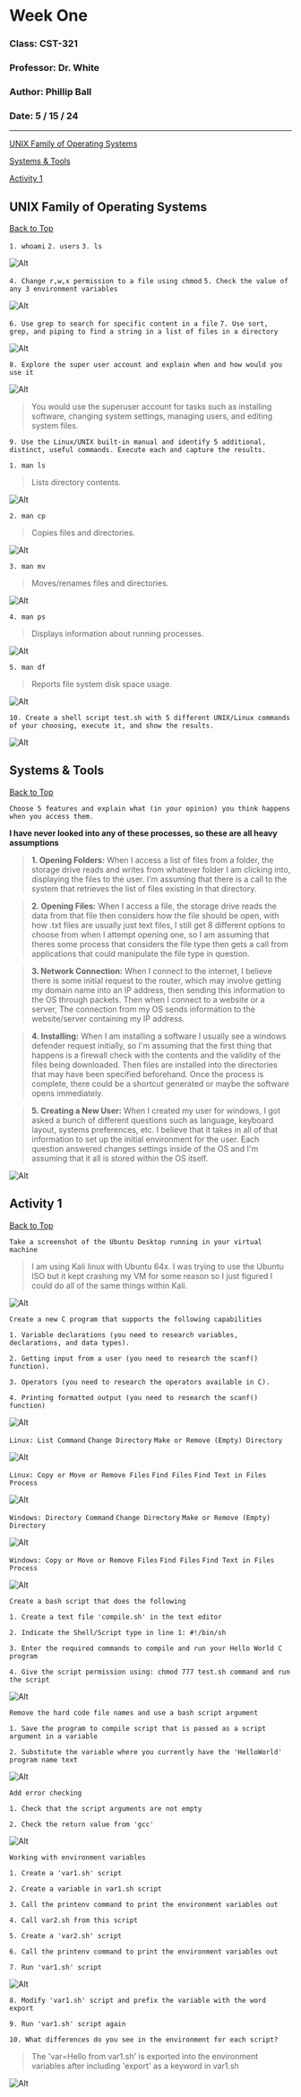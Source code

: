 # Week One

### Class: CST-321
### Professor: Dr. White
### Author: Phillip Ball
### Date: 5 / 15 / 24

---

[UNIX Family of Operating Systems](#unix-family-of-operating-systems)

[Systems & Tools](#systems--tools)

[Activity 1](#activity-1)

## UNIX Family of Operating Systems
[Back to Top](#week-one)

`1. whoami`
`2. users`
`3. ls`

![Alt](docs/familyofOS/1.png)

`4. Change r,w,x permission to a file using chmod`
`5. Check the value of any 3 environment variables`

![Alt](docs/familyofOS/2.png)

`6. Use grep to search for specific content in a file`
`7. Use sort, grep, and piping to find a string in a list of files in a directory`

![Alt](docs/familyofOS/3.png)

`8. Explore the super user account and explain when and how would you use it` 

![Alt](docs/familyofOS/4.png)

>You would use the superuser account for tasks such as installing software, changing system settings, managing users, and editing system files.

`9. Use the Linux/UNIX built-in manual and identify 5 additional, distinct, useful commands. Execute each and capture the results.`

`1. man ls`  
>Lists directory contents.

![Alt](docs/familyofOS/5.png)

`2. man cp`
>Copies files and directories.

![Alt](docs/familyofOS/6.png)

`3. man mv`
>Moves/renames files and directories.

![Alt](docs/familyofOS/7.png)

`4. man ps`
>Displays information about running processes.

![Alt](docs/familyofOS/8.png)

`5. man df`
>Reports file system disk space usage.

![Alt](docs/familyofOS/10.png)

`10. Create a shell script test.sh with 5 different UNIX/Linux commands of your choosing, execute it, and show the results.`

![Alt](docs/familyofOS/11.png)

## Systems & Tools
[Back to Top](#week-one)

`Choose 5 features and explain what (in your opinion) you think happens when you access them.`

**I have never looked into any of these processes, so these are all heavy assumptions**

>**1. Opening Folders:** When I access a list of files from a folder, the storage drive reads and writes from whatever folder I am clicking into, displaying the files to the user. I'm assuming that there is a call to the system that retrieves the list of files existing in that directory.

>**2. Opening Files:** When I access a file, the storage drive reads the data from that file then considers how the file should be open, with how .txt files are usually just text files, I still get 8 different options to choose from when I attempt opening one, so I am assuming that theres some process that considers the file type then gets a call from applications that could manipulate the file type in question. 

>**3. Network Connection:** When I connect to the internet, I believe there is some initial request to the router, which may involve getting my domain name into an IP address, then sending this information to the OS through packets. Then when I connect to a website or a server, The connection from my OS sends information to the website/server containing my IP address. 

>**4. Installing:** When I am installing a software I usually see a windows defender request initially, so I'm assuming that the first thing that happens is a firewall check with the contents and the validity of the files being downloaded. Then files are installed into the directories that may have been specified beforehand. Once the process is complete, there could be a shortcut generated or maybe the software opens immediately. 

>**5. Creating a New User:** When I created my user for windows, I got asked a bunch of different questions such as language, keyboard layout, systems preferences, etc. I believe that it takes in all of that information to set up the initial environment for the user. Each question answered changes settings inside of the OS and I'm assuming that it all is stored within the OS itself. 

![Alt](docs/systems&tools/1.png)

## Activity 1
[Back to Top](#week-one)

`Take a screenshot of the Ubuntu Desktop running in your virtual machine`

>I am using Kali linux with Ubuntu 64x. I was trying to use the Ubuntu ISO but it kept crashing my VM for some reason so I just figured I could do all of the same things within Kali.

![Alt](docs/activity1/1.png)

`Create a new C program that supports the following capabilities`

`1. Variable declarations (you need to research variables, declarations, and data types).`

`2. Getting input from a user (you need to research the scanf() function).`

`3. Operators (you need to research the operators available in C).`

`4. Printing formatted output (you need to research the scanf() function)`

![Alt](docs/activity1/2.png)

`Linux: List Command` `Change Directory` `Make or Remove (Empty) Directory`

![Alt](docs/activity1/3.png)

`Linux: Copy or Move or Remove Files` `Find Files`
`Find Text in Files` `Process`

![Alt](docs/activity1/4.png)

`Windows: Directory Command` `Change Directory` `Make or Remove (Empty) Directory`

![Alt](docs/activity1/5.png)

`Windows: Copy or Move or Remove Files` `Find Files` 
`Find Text in Files` `Process`

![Alt](docs/activity1/6.png)

`Create a bash script that does the following`

`1. Create a text file 'compile.sh' in the text editor`

`2. Indicate the Shell/Script type in line 1: #!/bin/sh`

`3. Enter the required commands to compile and run your Hello World C program`

`4. Give the script permission using: chmod 777 test.sh command and run the script`

![Alt](docs/activity1/7.png)

`Remove the hard code file names and use a bash script argument`

`1. Save the program to compile script that is passed as a script argument in a variable`

`2. Substitute the variable where you currently have the 'HelloWorld' program name text`

![Alt](docs/activity1/8.png)

`Add error checking`

`1. Check that the script arguments are not empty`

`2. Check the return value from 'gcc'`

![Alt](docs/activity1/9.png)

`Working with environment variables`

`1. Create a 'var1.sh' script`

`2. Create a variable in var1.sh script`

`3. Call the printenv command to print the environment variables out`

`4. Call var2.sh from this script`

`5. Create a 'var2.sh' script`

`6. Call the printenv command to print the environment variables out`

`7. Run 'var1.sh' script`

![Alt](docs/activity1/10.png)

`8. Modify 'var1.sh' script and prefix the variable with the word export`

`9. Run 'var1.sh' script again`

`10. What differences do you see in the environment for each script?`

>The 'var=Hello from var1.sh' is exported into the environment variables after including 'export' as a keyword in var1.sh

![Alt](docs/activity1/11.png)